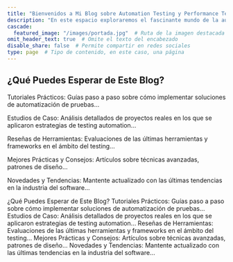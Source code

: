 ```yaml
---
title: "Bienvenidos a Mi Blog sobre Automation Testing y Performance Testing"
description: "En este espacio exploraremos el fascinante mundo de la automatización de pruebas y la optimización de rendimiento en el software. Como profesional con años de experiencia en la industria, mi objetivo es compartir conocimientos, técnicas y mejores prácticas para ayudar a testers y desarrolladores a mejorar la calidad y eficiencia de sus proyectos de software. ¿Qué Puedes Esperar de Este Blog?"
cascade:
  featured_image: "/images/portada.jpg"  # Ruta de la imagen destacada
omit_header_text: true  # Omite el texto del encabezado
disable_share: false  # Permite compartir en redes sociales
type: page  # Tipo de contenido, en este caso, una página
---
```

<div class="centered-content">
  <h2>¿Qué Puedes Esperar de Este Blog?</h2>
  <p>Tutoriales Prácticos: Guías paso a paso sobre cómo implementar soluciones de automatización de pruebas...</p>
  <p>Estudios de Caso: Análisis detallados de proyectos reales en los que se aplicaron estrategias de testing automation...</p>
  <p>Reseñas de Herramientas: Evaluaciones de las últimas herramientas y frameworks en el ámbito del testing...</p>
  <p>Mejores Prácticas y Consejos: Artículos sobre técnicas avanzadas, patrones de diseño...</p>
  <p>Novedades y Tendencias: Mantente actualizado con las últimas tendencias en la industria del software...</p>
</div>

<div class="description">
  ¿Qué Puedes Esperar de Este Blog?
  Tutoriales Prácticos: Guías paso a paso sobre cómo implementar soluciones de automatización de pruebas...
  Estudios de Caso: Análisis detallados de proyectos reales en los que se aplicaron estrategias de testing automation...
  Reseñas de Herramientas: Evaluaciones de las últimas herramientas y frameworks en el ámbito del testing...
  Mejores Prácticas y Consejos: Artículos sobre técnicas avanzadas, patrones de diseño...
  Novedades y Tendencias: Mantente actualizado con las últimas tendencias en la industria del software...
</div>

<!-- 
---
title: "Ananke: a Hugo Theme"

description: "The last theme you'll ever need. Maybe."
# 1. To ensure Netlify triggers a build on our exampleSite instance, we need to change a file in the exampleSite directory.
theme_version: '2.8.2'
cascade:
featured_image: '/images/gohugo-default-sample-hero-image.jpg'
---
Welcome to my blog with some of my work in progress. I've been working on this book idea. You can read some of the chapters below. -->
